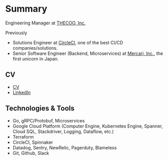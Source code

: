 # Summary

Engineering Manager at [THECOO, Inc.](https://thecoo.co.jp/)

Previously
- Solutions Engineer at [CircleCI](https://circleci.com/), one of the best CI/CD companies/solutions.
- Senior Software Engineer (Backend, Microservices) at [Mercari, Inc.](https://about.mercari.com/en/), the first unicorn in Japan.

## CV

- [CV](https://tangoenskai.github.io/)
- [LinkedIn](https://www.linkedin.com/in/junhahn/)

## Technologies & Tools

- Go, gRPC/Protobuf, Microservices
- Google Cloud Platform (Computer Engine, Kubernetes Engine, Spanner, Cloud SQL, Stackdriver, Logging, Dataflow, etc.)
- Terraform
- CircleCI, Spinnaker
- Datadog, Sentry, NewRelic, Pagerduty, Blameless
- Git, Github, Slack

